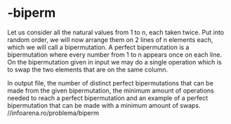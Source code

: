 # -biperm

Let us consider all the natural values from 1 to n, each taken twice. Put into random order, we will now arrange them on 2 lines of n elements each, which we will call a bipermutation. A perfect bipermutation is a bipermutation where every number from 1 to n appears once on each line. On the bipermutation given in input we may do a single operation which is to swap the two elements that are on the same column.

In output file, the number of distinct perfect bipermutations that can be made from the given bipermutation, the minimum amount of operations needed to reach a perfect bipermutation and an example of a perfect bipermutation that can be made with a minimum amount of swaps.
//infoarena.ro/problema/biperm
